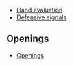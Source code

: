* [Hand evaluation](evaluation.md)
* [Defensive signals](signals.md)

Openings
--------
* [Openings](openings/openings.md)
